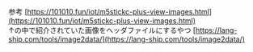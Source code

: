 参考 [https://101010.fun/iot/m5stickc-plus-view-images.html](https://101010.fun/iot/m5stickc-plus-view-images.html)  
↑の中で紹介されていた画像をヘッダファイルにするやつ  [https://lang-ship.com/tools/image2data/](https://lang-ship.com/tools/image2data/)
